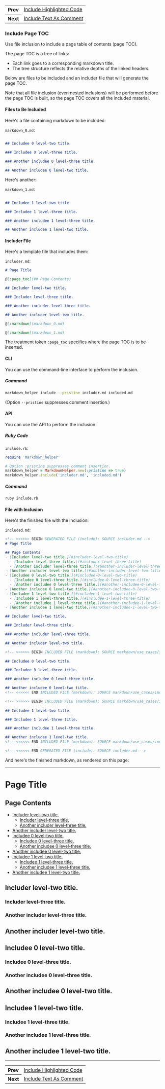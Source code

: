 <table>
  <tr>
    <th>Prev</th>
    <td><a href="../include_highlighted_code/use_case.md">Include Highlighted Code</a></td>
  </tr>
  <tr>
    <th>Next</th>
    <td><a href="../include_text_as_comment/use_case.md">Include Text As Comment</a></td>
  </tr>
</table>

### Include Page TOC

Use file inclusion to include a page table of contents (page TOC).

The page TOC is a tree of links:

- Each link goes to a corresponding markdown title.
- The tree structure reflects the relative depths of the linked headers.

Below are files to be included and an includer file that will generate the page TOC.

Note that all file inclusion (even nested inclusions) will be performed before the page TOC is built, so the page TOC covers all the included material.

#### Files to Be Included

Here's a file containing markdown to be included:

```markdown_0.md```:
```markdown
        
## Includee 0 level-two title.

### Includee 0 level-three title.

### Another includee 0 level-three title.

## Another includee 0 level-two title.
```

Here's another:

```markdown_1.md```:
```markdown
        
## Includee 1 level-two title.

### Includee 1 level-three title.

### Another includee 1 level-three title.

## Another includee 1 level-two title.
```

#### Includer File

Here's a template file that includes them:

```includer.md```:
```markdown
# Page Title

@[:page_toc](## Page Contents)

## Includer level-two title.

### Includer level-three title.

### Another includer level-three title.

## Another includer level-two title.

@[:markdown](markdown_0.md)

@[:markdown](markdown_1.md)

```

The treatment token ```:page_toc``` specifies where the page TOC is to be inserted.

#### CLI

You can use the command-line interface to perform the inclusion.

##### Command

```sh
markdown_helper include --pristine includer.md included.md
```

(Option ```--pristine``` suppresses comment insertion.)

#### API

You can use the API to perform the inclusion.

##### Ruby Code

```include.rb```:
```ruby
require 'markdown_helper'

# Option :pristine suppresses comment insertion.
markdown_helper = MarkdownHelper.new(:pristine => true)
markdown_helper.include('includer.md', 'included.md')
```

##### Command

```sh
ruby include.rb
```

#### File with Inclusion

Here's the finished file with the inclusion:

```included.md```:
```markdown
<!-- >>>>>> BEGIN GENERATED FILE (include): SOURCE includer.md -->
# Page Title

## Page Contents
- [Includer level-two title.](#includer-level-two-title)
  - [Includer level-three title.](#includer-level-three-title)
  - [Another includer level-three title.](#another-includer-level-three-title)
- [Another includer level-two title.](#another-includer-level-two-title)
- [Includee 0 level-two title.](#includee-0-level-two-title)
  - [Includee 0 level-three title.](#includee-0-level-three-title)
  - [Another includee 0 level-three title.](#another-includee-0-level-three-title)
- [Another includee 0 level-two title.](#another-includee-0-level-two-title)
- [Includee 1 level-two title.](#includee-1-level-two-title)
  - [Includee 1 level-three title.](#includee-1-level-three-title)
  - [Another includee 1 level-three title.](#another-includee-1-level-three-title)
- [Another includee 1 level-two title.](#another-includee-1-level-two-title)

## Includer level-two title.

### Includer level-three title.

### Another includer level-three title.

## Another includer level-two title.

<!-- >>>>>> BEGIN INCLUDED FILE (markdown): SOURCE markdown/use_cases/include_files/include_page_toc/markdown_0.md -->
        
## Includee 0 level-two title.

### Includee 0 level-three title.

### Another includee 0 level-three title.

## Another includee 0 level-two title.
<!-- <<<<<< END INCLUDED FILE (markdown): SOURCE markdown/use_cases/include_files/include_page_toc/markdown_0.md -->

<!-- >>>>>> BEGIN INCLUDED FILE (markdown): SOURCE markdown/use_cases/include_files/include_page_toc/markdown_1.md -->
        
## Includee 1 level-two title.

### Includee 1 level-three title.

### Another includee 1 level-three title.

## Another includee 1 level-two title.
<!-- <<<<<< END INCLUDED FILE (markdown): SOURCE markdown/use_cases/include_files/include_page_toc/markdown_1.md -->

<!-- <<<<<< END GENERATED FILE (include): SOURCE includer.md -->
```

And here's the finished markdown, as rendered on this page:

---

<!-- >>>>>> BEGIN GENERATED FILE (include): SOURCE includer.md -->
# Page Title

## Page Contents
- [Includer level-two title.](#includer-level-two-title)
  - [Includer level-three title.](#includer-level-three-title)
  - [Another includer level-three title.](#another-includer-level-three-title)
- [Another includer level-two title.](#another-includer-level-two-title)
- [Includee 0 level-two title.](#includee-0-level-two-title)
  - [Includee 0 level-three title.](#includee-0-level-three-title)
  - [Another includee 0 level-three title.](#another-includee-0-level-three-title)
- [Another includee 0 level-two title.](#another-includee-0-level-two-title)
- [Includee 1 level-two title.](#includee-1-level-two-title)
  - [Includee 1 level-three title.](#includee-1-level-three-title)
  - [Another includee 1 level-three title.](#another-includee-1-level-three-title)
- [Another includee 1 level-two title.](#another-includee-1-level-two-title)

## Includer level-two title.

### Includer level-three title.

### Another includer level-three title.

## Another includer level-two title.

<!-- >>>>>> BEGIN INCLUDED FILE (markdown): SOURCE markdown/use_cases/include_files/include_page_toc/markdown_0.md -->
        
## Includee 0 level-two title.

### Includee 0 level-three title.

### Another includee 0 level-three title.

## Another includee 0 level-two title.
<!-- <<<<<< END INCLUDED FILE (markdown): SOURCE markdown/use_cases/include_files/include_page_toc/markdown_0.md -->

<!-- >>>>>> BEGIN INCLUDED FILE (markdown): SOURCE markdown/use_cases/include_files/include_page_toc/markdown_1.md -->
        
## Includee 1 level-two title.

### Includee 1 level-three title.

### Another includee 1 level-three title.

## Another includee 1 level-two title.
<!-- <<<<<< END INCLUDED FILE (markdown): SOURCE markdown/use_cases/include_files/include_page_toc/markdown_1.md -->

<!-- <<<<<< END GENERATED FILE (include): SOURCE includer.md -->

---

<table>
  <tr>
    <th>Prev</th>
    <td><a href="../include_highlighted_code/use_case.md">Include Highlighted Code</a></td>
  </tr>
  <tr>
    <th>Next</th>
    <td><a href="../include_text_as_comment/use_case.md">Include Text As Comment</a></td>
  </tr>
</table>
